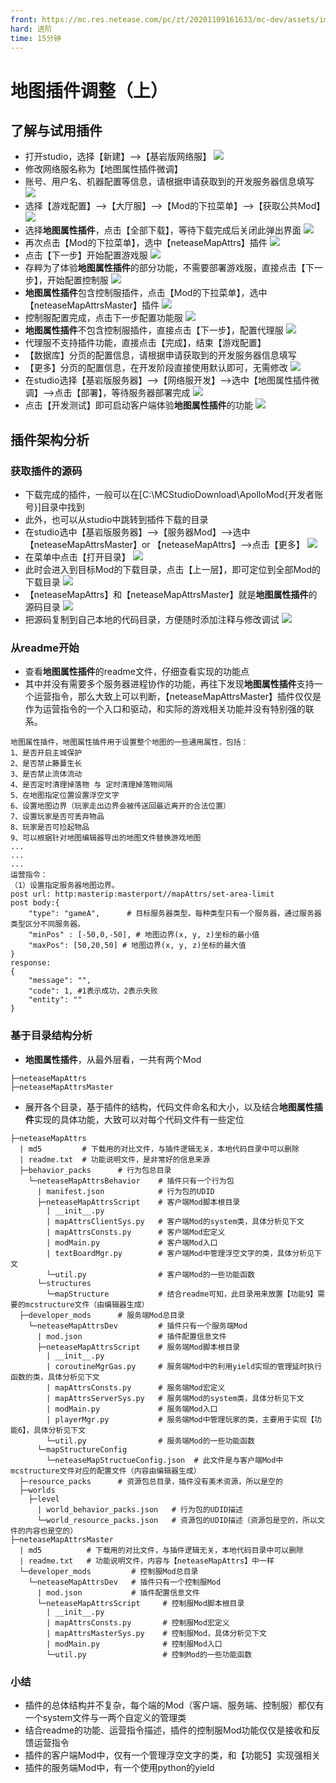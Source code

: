 ```yaml
---
front: https://mc.res.netease.com/pc/zt/20201109161633/mc-dev/assets/img/ditu_04.3a07fe10.png
hard: 进阶
time: 15分钟
---
```


# 地图插件调整（上）
## 了解与试用插件

* 打开studio，选择【新建】-->【基岩版网络服】
![](./images/ditu_01.png)
*  修改网络服名称为【地图属性插件微调】
*  账号、用户名、机器配置等信息，请根据申请获取到的开发服务器信息填写
![](./images/ditu_02.png)
* 选择【游戏配置】-->【大厅服】-->【Mod的下拉菜单】-->【获取公共Mod】
![](./images/ditu_03.png)
* 选择**地图属性插件**，点击【全部下载】，等待下载完成后关闭此弹出界面
![](./images/ditu_04.png)
* 再次点击【Mod的下拉菜单】，选中【neteaseMapAttrs】插件
![](./images/ditu_05.png)
* 点击【下一步】开始配置游戏服
![](./images/ditu_06.png)
* 存粹为了体验**地图属性插件**的部分功能，不需要部署游戏服，直接点击【下一步】，开始配置控制服
![](./images/ditu_07.png)
* **地图属性插件**包含控制服插件，点击【Mod的下拉菜单】，选中【neteaseMapAttrsMaster】插件
![](./images/ditu_08.png)
* 控制服配置完成，点击下一步配置功能服
![](./images/ditu_09.png)
* **地图属性插件**不包含控制服插件，直接点击【下一步】，配置代理服
![](./images/ditu_10.png)
* 代理服不支持插件功能，直接点击【完成】，结束【游戏配置】
* 【数据库】分页的配置信息，请根据申请获取到的开发服务器信息填写
* 【更多】分页的配置信息，在开发阶段直接使用默认即可，无需修改
 ![](./images/ditu_11.png)
*  在studio选择【基岩版服务器】-->【网络服开发】-->选中【地图属性插件微调】-->点击【部署】，等待服务器部署完成
![](./images/ditu_12.png)
* 点击【开发测试】即可启动客户端体验**地图属性插件**的功能
![](./images/ditu_13.png)

## 插件架构分析
### 获取插件的源码
* 下载完成的插件，一般可以在[C:\MCStudioDownload\ApolloMod\{开发者账号}]目录中找到
* 此外，也可以从studio中跳转到插件下载的目录
* 在studio选中【基岩版服务器】-->【服务器Mod】-->选中【neteaseMapAttrsMaster】or 【neteaseMapAttrs】-->点击【更多】
![](./images/ditu_14.png)
* 在菜单中点击【打开目录】
![](./images/ditu_15.png)
* 此时会进入到目标Mod的下载目录，点击【上一层】，即可定位到全部Mod的下载目录
![](./images/ditu_16.png)
* 【neteaseMapAttrs】和【neteaseMapAttrsMaster】就是**地图属性插件**的源码目录
![](./images/ditu_17.png)
* 把源码复制到自己本地的代码目录，方便随时添加注释与修改调试
![](./images/ditu_18.png)
### 从readme开始
* 查看**地图属性插件**的readme文件，仔细查看实现的功能点
* 其中并没有需要多个服务器进程协作的功能，再往下发现**地图属性插件**支持一个运营指令，那么大致上可以判断，【neteaseMapAttrsMaster】插件仅仅是作为运营指令的一个入口和驱动，和实际的游戏相关功能并没有特别强的联系。
```
地图属性插件，地图属性插件用于设置整个地图的一些通用属性，包括：
1、是否开启主城保护
2、是否禁止藤蔓生长
3、是否禁止流体流动
4、是否定时清理掉落物 与 定时清理掉落物间隔
5、在地图指定位置设置浮空文字
6、设置地图边界（玩家走出边界会被传送回最近离开的合法位置）
7、设置玩家是否可丢弃物品
8、玩家是否可捡起物品
9、可以根据针对地图编辑器导出的地图文件替换游戏地图
...
...
...
运营指令：
（1）设置指定服务器地图边界。
post url: http:masterip:masterport//mapAttrs/set-area-limit
post body:{
	"type": "gameA",      # 目标服务器类型。每种类型只有一个服务器，通过服务器类型区分不同服务器。
	"minPos" : [-50,0,-50], # 地图边界(x, y, z)坐标的最小值
	"maxPos": [50,20,50] # 地图边界(x, y, z)坐标的最大值
}
response:
{
    "message": "",
    "code": 1, #1表示成功，2表示失败
    "entity": ""
}
```
### 基于目录结构分析
* **地图属性插件**，从最外层看，一共有两个Mod
```
├─neteaseMapAttrs
├─neteaseMapAttrsMaster
```
* 展开各个目录，基于插件的结构，代码文件命名和大小，以及结合**地图属性插件**实现的具体功能，大致可以对每个代码文件有一些定位
```
├─neteaseMapAttrs
  | md5         # 下载用的对比文件，与插件逻辑无关，本地代码目录中可以删除
  | readme.txt  # 功能说明文件，是非常好的信息来源
  ├─behavior_packs      # 行为包总目录
    └─neteaseMapAttrsBehavior    # 插件只有一个行为包
      | manifest.json            # 行为包的UDID
      ├─neteaseMapAttrsScript    # 客户端Mod脚本根目录
        | __init__.py
        | mapAttrsClientSys.py   # 客户端Mod的system类，具体分析见下文
        | mapAttrsConsts.py      # 客户端Mod宏定义
        | modMain.py             # 客户端Mod入口
        | textBoardMgr.py        # 客户端Mod中管理浮空文字的类，具体分析见下文
        └─util.py                # 客户端Mod的一些功能函数
      └─structures
        └─mapStructure           # 结合readme可知，此目录用来放置【功能9】需要的mcstructure文件（由编辑器生成）
  ├─developer_mods      # 服务端Mod总目录
    └─neteaseMapAttrsDev         # 插件只有一个服务端Mod
      | mod.json                 # 插件配置信息文件
      ├─neteaseMapAttrsScript    # 服务端Mod脚本根目录
        | __init__.py
        | coroutineMgrGas.py     # 服务端Mod中的利用yield实现的管理延时执行函数的类，具体分析见下文
        | mapAttrsConsts.py      # 服务端Mod宏定义
        | mapAttrsServerSys.py   # 服务端Mod的system类，具体分析见下文
        | modMain.py             # 服务端Mod入口
        | playerMgr.py           # 服务端Mod中管理玩家的类，主要用于实现【功能6】，具体分析见下文
        └─util.py                # 服务端Mod的一些功能函数
      └─mapStructureConfig       
        └─neteaseMapStructueConfig.json  # 此文件是与客户端Mod中mcstructure文件对应的配置文件（内容由编辑器生成）
  ├─resource_packs      # 资源包总目录，插件没有美术资源，所以是空的
  ├─worlds
    ├─level
      | world_behavior_packs.json   # 行为包的UDID描述
      └─world_resource_packs.json   # 资源包的UDID描述（资源包是空的，所以文件的内容也是空的）
├─neteaseMapAttrsMaster
  | md5          # 下载用的对比文件，与插件逻辑无关，本地代码目录中可以删除
  | readme.txt   # 功能说明文件，内容与【neteaseMapAttrs】中一样
  └─developer_mods         # 控制服Mod总目录
    └─neteaseMapAttrsDev   # 插件只有一个控制服Mod
      | mod.json           # 插件配置信息文件
      └─neteaseMapAttrsScript     # 控制服Mod脚本根目录
        | __init__.py
        | mapAttrsConsts.py       # 控制服Mod宏定义
        | mapAttrsMasterSys.py    # 控制服Mod，具体分析见下文
        | modMain.py              # 控制服Mod入口
        └─util.py                 # 控制Mod的一些功能函数
```
### 小结
* 插件的总体结构并不复杂，每个端的Mod（客户端、服务端、控制服）都仅有一个system文件与一两个自定义的管理类
* 结合readme的功能、运营指令描述，插件的控制服Mod功能仅仅是接收和反馈运营指令
* 插件的客户端Mod中，仅有一个管理浮空文字的类，和【功能5】实现强相关
* 插件的服务端Mod中，有一个使用python的yield